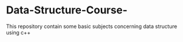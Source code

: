 # Data-Structure-Course-
This repository contain some basic subjects concerning data structure using c++
